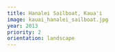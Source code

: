 ```yaml
---
title: Hanalei Sailboat, Kaua'i
image: kauai_hanalei_sailboat.jpg
year: 2013
priority: 2
orientation: landscape
---
```

